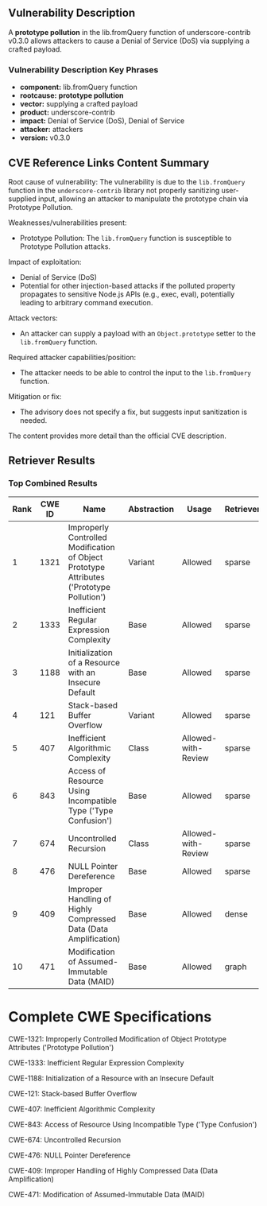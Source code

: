 ## Vulnerability Description
A **prototype pollution** in the lib.fromQuery function of underscore-contrib v0.3.0 allows attackers to cause a Denial of Service (DoS) via supplying a crafted payload.

### Vulnerability Description Key Phrases
- **component:** lib.fromQuery function
- **rootcause:** **prototype pollution**
- **vector:** supplying a crafted payload
- **product:** underscore-contrib
- **impact:** Denial of Service (DoS), Denial of Service
- **attacker:** attackers
- **version:** v0.3.0

## CVE Reference Links Content Summary
Root cause of vulnerability:
The vulnerability is due to the `lib.fromQuery` function in the `underscore-contrib` library not properly sanitizing user-supplied input, allowing an attacker to manipulate the prototype chain via Prototype Pollution.

Weaknesses/vulnerabilities present:
- Prototype Pollution: The `lib.fromQuery` function is susceptible to Prototype Pollution attacks.

Impact of exploitation:
- Denial of Service (DoS)
- Potential for other injection-based attacks if the polluted property propagates to sensitive Node.js APIs (e.g., exec, eval), potentially leading to arbitrary command execution.

Attack vectors:
- An attacker can supply a payload with an `Object.prototype` setter to the `lib.fromQuery` function.

Required attacker capabilities/position:
- The attacker needs to be able to control the input to the `lib.fromQuery` function.

Mitigation or fix:
- The advisory does not specify a fix, but suggests input sanitization is needed.

The content provides more detail than the official CVE description.

## Retriever Results

### Top Combined Results

| Rank | CWE ID | Name | Abstraction | Usage  | Retrievers | Individual Scores |
|------|--------|------|-------------|-------|------------|-------------------|
| 1 | 1321 | Improperly Controlled Modification of Object Prototype Attributes ('Prototype Pollution') | Variant | Allowed | sparse | 0.301 |
| 2 | 1333 | Inefficient Regular Expression Complexity | Base | Allowed | sparse | 0.177 |
| 3 | 1188 | Initialization of a Resource with an Insecure Default | Base | Allowed | sparse | 0.167 |
| 4 | 121 | Stack-based Buffer Overflow | Variant | Allowed | sparse | 0.155 |
| 5 | 407 | Inefficient Algorithmic Complexity | Class | Allowed-with-Review | sparse | 0.155 |
| 6 | 843 | Access of Resource Using Incompatible Type ('Type Confusion') | Base | Allowed | sparse | 0.155 |
| 7 | 674 | Uncontrolled Recursion | Class | Allowed-with-Review | sparse | 0.153 |
| 8 | 476 | NULL Pointer Dereference | Base | Allowed | sparse | 0.153 |
| 9 | 409 | Improper Handling of Highly Compressed Data (Data Amplification) | Base | Allowed | dense | 0.462 |
| 10 | 471 | Modification of Assumed-Immutable Data (MAID) | Base | Allowed | graph | 0.002 |



# Complete CWE Specifications

CWE-1321: Improperly Controlled Modification of Object Prototype Attributes ('Prototype Pollution')

CWE-1333: Inefficient Regular Expression Complexity

CWE-1188: Initialization of a Resource with an Insecure Default

CWE-121: Stack-based Buffer Overflow

CWE-407: Inefficient Algorithmic Complexity

CWE-843: Access of Resource Using Incompatible Type ('Type Confusion')

CWE-674: Uncontrolled Recursion

CWE-476: NULL Pointer Dereference

CWE-409: Improper Handling of Highly Compressed Data (Data Amplification)

CWE-471: Modification of Assumed-Immutable Data (MAID)